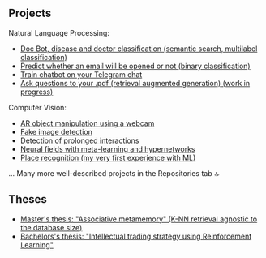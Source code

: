 ## Projects
Natural Language Processing:
* [Doc Bot, disease and doctor classification (semantic search, multilabel classification)](https://github.com/vinnik-dmitry07/doc-hack)
* [Predict whether an email will be opened or not (binary classification)](https://github.com/vinnik-dmitry07/predict-email-opened)
* [Train chatbot on your Telegram chat](https://github.com/vinnik-dmitry07/chatbot)
* [Ask questions to your .pdf (retrieval augmented generation) (work in progress)](https://github.com/vinnik-dmitry07/llm-odqa)

Computer Vision:
* [AR object manipulation using a webcam](https://github.com/vinnik-dmitry07/minimal-hand)
* [Fake image detection](https://github.com/vinnik-dmitry07/fake-image-detection)
* [Detection of prolonged interactions](https://github.com/vinnik-dmitry07/reid-corona-hackathon)
* [Neural fields with meta-learning and hypernetworks](https://github.com/vinnik-dmitry07/sdf)
* [Place recognition (my very first experience with ML)](https://github.com/vinnik-dmitry07/place-recognition)

... Many more well-described projects in the Repositories tab 🔝

## Theses
* [Master's thesis: "Associative metamemory" (K-NN retrieval agnostic to the database size)](https://github.com/vinnik-dmitry07/marginal-research#masters-thesis-associative-metamemory-in-english-in-ukrainian)
* [Bachelors's thesis: "Intellectual trading strategy using Reinforcement Learning"](https://github.com/vinnik-dmitry07/marginal-research#bachelorss-thesis-intellectual-trading-strategy-using-reinforcement-learning-in-english-in-ukrainian)
